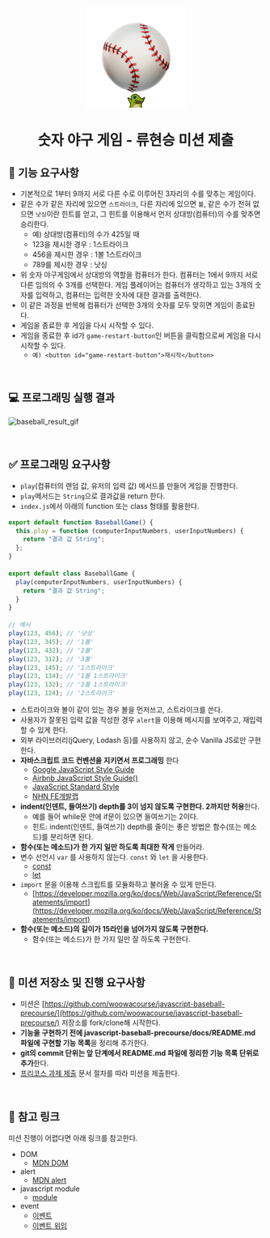 <p align="middle" >
  <img width="200px;" src="/images/baseball_icon.png"/>
</p>
<h1 align="middle">숫자 야구 게임 - 류현승 미션 제출</h1>

## 🎯 기능 요구사항

-   기본적으로 1부터 9까지 서로 다른 수로 이루어진 3자리의 수를 맞추는 게임이다.
-   같은 수가 같은 자리에 있으면 `스트라이크`, 다른 자리에 있으면 `볼`, 같은 수가 전혀 없으면 `낫싱`이란 힌트를 얻고, 그 힌트를 이용해서 먼저 상대방(컴퓨터)의 수를 맞추면 승리한다.
    -   예) 상대방(컴퓨터)의 수가 425일 때
    -   123을 제시한 경우 : 1스트라이크
    -   456을 제시한 경우 : 1볼 1스트라이크
    -   789를 제시한 경우 : 낫싱
-   위 숫자 야구게임에서 상대방의 역할을 컴퓨터가 한다. 컴퓨터는 1에서 9까지 서로 다른 임의의 수 3개를 선택한다. 게임 플레이어는 컴퓨터가 생각하고 있는 3개의 숫자를 입력하고, 컴퓨터는 입력한 숫자에 대한 결과를 출력한다.
-   이 같은 과정을 반복해 컴퓨터가 선택한 3개의 숫자를 모두 맞히면 게임이 종료된다.
-   게임을 종료한 후 게임을 다시 시작할 수 있다.
-   게임을 종료한 후 id가 `game-restart-button`인 버튼을 클릭함으로써 게임을 다시 시작할 수 있다.
    -   `예) <button id="game-restart-button">재시작</button>`

<br>

## 💻 프로그래밍 실행 결과

![baseball_result_gif](https://github.com/woowacourse/javascript-baseball-precourse/blob/main/images/result.gif?raw=true)

<br>

## ✅ 프로그래밍 요구사항

-   `play`(컴퓨터의 랜덤 값, 유저의 입력 값) 메서드를 만들어 게임을 진행한다.
-   `play`메서드는 `String`으로 결과값을 return 한다.
-   `index.js`에서 아래의 function 또는 class 형태를 활용한다.

```javascript
export default function BaseballGame() {
  this.play = function (computerInputNumbers, userInputNumbers) {
    return "결과 값 String";
  };
}

export default class BaseballGame {
  play(computerInputNumbers, userInputNumbers) {
    return "결과 값 String";
  }
}

// 예시
play(123, 456); // '낫싱'
play(123, 345); // '1볼'
play(123, 432); // '2볼'
play(123, 312); // '3볼'
play(123, 145); // '1스트라이크'
play(123, 134); // '1볼 1스트라이크'
play(123, 132); // '2볼 1스트라이크'
play(123, 124); // '2스트라이크'
```

-   스트라이크와 볼이 같이 있는 경우 볼을 먼저쓰고, 스트라이크를 쓴다.
-   사용자가 잘못된 입력 값을 작성한 경우 `alert`을 이용해 메시지를 보여주고, 재입력할 수 있게 한다.
-   외부 라이브러리(jQuery, Lodash 등)를 사용하지 않고, 순수 Vanilla JS로만 구현한다.
-   **자바스크립트 코드 컨벤션을 지키면서 프로그래밍** 한다
    -   [Google JavaScript Style Guide](https://google.github.io/styleguide/jsguide.html)
    -   [Airbnb JavaScript Style Guide()](https://github.com/airbnb/javascript)
    -   [JavaScript Standard Style](https://standardjs.com)
    -   [NHN FE개발랩](https://ui.toast.com/fe-guide/ko_CODING-CONVENTION)
-   **indent(인덴트, 들여쓰기) depth를 3이 넘지 않도록 구현한다. 2까지만 허용**한다.
    -   예를 들어 while문 안에 if문이 있으면 들여쓰기는 2이다.
    -   힌트: indent(인덴트, 들여쓰기) depth를 줄이는 좋은 방법은 함수(또는 메소드)를 분리하면 된다.
-   **함수(또는 메소드)가 한 가지 일만 하도록 최대한 작게** 만들어라.
-   변수 선언시 `var` 를 사용하지 않는다. `const` 와 `let` 을 사용한다.
    -   [const](https://developer.mozilla.org/ko/docs/Web/JavaScript/Reference/Statements/const)
    -   [let](https://developer.mozilla.org/ko/docs/Web/JavaScript/Reference/Statements/let)
-   `import` 문을 이용해 스크립트를 모듈화하고 불러올 수 있게 만든다.
    -   [https://developer.mozilla.org/ko/docs/Web/JavaScript/Reference/Statements/import](https://developer.mozilla.org/ko/docs/Web/JavaScript/Reference/Statements/import)
-   **함수(또는 메소드)의 길이가 15라인을 넘어가지 않도록 구현한다.**
    -   함수(또는 메소드)가 한 가지 일만 잘 하도록 구현한다.

<br>

## 📝 미션 저장소 및 진행 요구사항

-   미션은 [https://github.com/woowacourse/javascript-baseball-precourse/](https://github.com/woowacourse/javascript-baseball-precourse/) 저장소를 fork/clone해 시작한다.
-   **기능을 구현하기 전에 javascript-baseball-precourse/docs/README.md 파일에 구현할 기능 목록**을 정리해 추가한다.
-   **git의 commit 단위는 앞 단계에서 README.md 파일에 정리한 기능 목록 단위로 추가**한다.
-   [프리코스 과제 제출](https://github.com/woowacourse/woowacourse-docs/tree/master/precourse) 문서 절차를 따라 미션을 제출한다.

<br>

## 🔗 참고 링크

미션 진행이 어렵다면 아래 링크를 참고한다.

-   DOM
    -   [MDN DOM](https://developer.mozilla.org/ko/docs/Web/API/Document_Object_Model/%EC%86%8C%EA%B0%9C)
-   alert
    -   [MDN alert](https://developer.mozilla.org/ko/docs/Web/API/Window/alert)
-   javascript module
    -   [module](https://ko.javascript.info/modules-intro)
-   event
    -   [이벤트](https://ko.javascript.info/introduction-browser-events)
    -   [이벤트 위임](https://ko.javascript.info/event-delegation)
